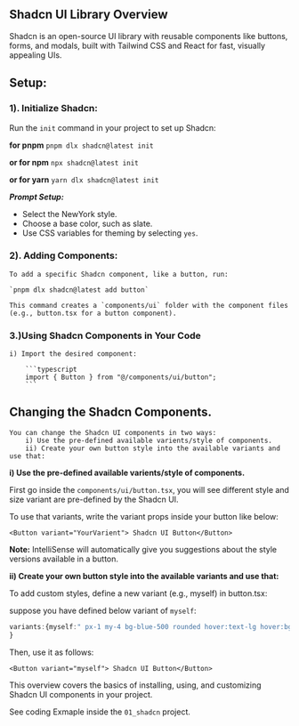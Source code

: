## Shadcn UI Library Overview

Shadcn is an open-source UI library with reusable components like buttons, forms, and modals, built with Tailwind CSS and React for fast, visually appealing UIs.

## Setup:

### 1). Initialize Shadcn:

Run the `init` command in your project to set up Shadcn:

**for pnpm**
`pnpm dlx shadcn@latest init`

**or for npm**
`npx shadcn@latest init`

**or for yarn**
`yarn dlx shadcn@latest init`

**_Prompt Setup:_**

- Select the NewYork style.
- Choose a base color, such as slate.
- Use CSS variables for theming by selecting `yes`.

### 2). Adding Components:

    To add a specific Shadcn component, like a button, run:

    `pnpm dlx shadcn@latest add button`

    This command creates a `components/ui` folder with the component files (e.g., button.tsx for a button component).

### 3.)Using Shadcn Components in Your Code

    i) Import the desired component:

        ```typescript
        import { Button } from "@/components/ui/button";
        ```

## Changing the Shadcn Components.

    You can change the Shadcn UI components in two ways:
        i) Use the pre-defined available varients/style of components.
        ii) Create your own button style into the available variants and use that:

**i) Use the pre-defined available varients/style of components.**

First go inside the `components/ui/button.tsx`, you will see different style and size variant are pre-defined by the Shadcn UI.

To use that variants, write the variant props inside your button like below:

```tsx
<Button variant="YourVarient"> Shadcn UI Button</Button>
```

**Note:** IntelliSense will automatically give you suggestions about the style versions available in a button.

**ii) Create your own button style into the available variants and use that:**

To add custom styles, define a new variant (e.g., myself) in button.tsx:

suppose you have defined below variant of `myself`:

```typescript
variants:{myself:" px-1 my-4 bg-blue-500 rounded hover:text-lg hover:bg-blue-300",
}

```

Then, use it as follows:

```tsx
<Button variant="myself"> Shadcn UI Button</Button>
```

This overview covers the basics of installing, using, and customizing Shadcn UI components in your project.

See coding Exmaple inside the `01_shadcn` project.
